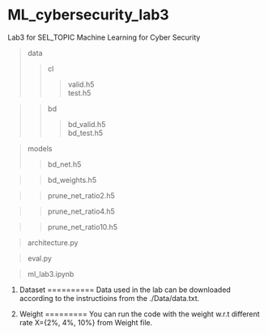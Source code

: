 # ML_cybersecurity_lab3
Lab3 for SEL_TOPIC Machine Learning for Cyber Security

>data 
>>cl
>>>valid.h5   
>>>test.h5  
    
>>bd
>>>bd_valid.h5    
>>>bd_test.h5   
 
>models
>>bd_net.h5

>>bd_weights.h5

>>prune_net_ratio2.h5

>>prune_net_ratio4.h5

>>prune_net_ratio10.h5

>architecture.py

>eval.py   
          
>ml_lab3.ipynb    

1. Dataset
==========
Data used in the lab can be downloaded according to the instructioins from the ./Data/data.txt.

2. Weight
=========
You can run the code with the weight w.r.t different rate X={2%, 4%, 10%} from Weight file.

